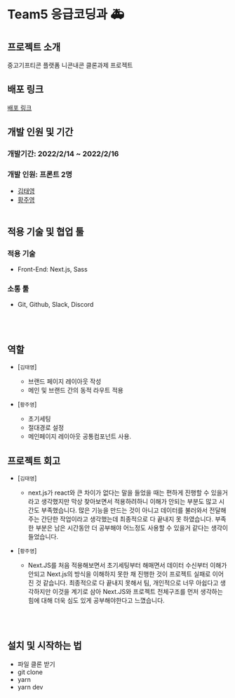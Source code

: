# Team5 응급코딩과 🚑

## 프로젝트 소개

중고기프티콘 플랫폼 니콘내콘 클론과제 프로젝트

## 배포 링크

<a href="https://22-1-duble-c-h949sf0ji-dududweb.vercel.app/">배포 링크</a>

## 개발 인원 및 기간

### 개발기간: 2022/2/14 ~ 2022/2/16

### 개발 인원: 프론트 2명

- <a href="https://github.com/Moro-yong">김태영</a>
- <a href="https://github.com/dududweb">황주영</a>
  <br/><br/>

## 적용 기술 및 협업 툴

### 적용 기술

- Front-End: Next.js, Sass

### 소통 툴

- Git, Github, Slack, Discord

<br/><br/>

## 역할

- [`김태영`]

  - 브랜드 페이지 레이아웃 작성
  - 메인 및 브랜드 간의 동적 라우트 적용

- [`황주영`]

  - 초기세팅
  - 절대경로 설정
  - 메인페이지 레이아웃 공통컴포넌트 사용.

## 프로젝트 회고

- [`김태영`]

  - next.js가 react와 큰 차이가 없다는 말을 들었을 때는 편하게 진행할 수 있을거라고 생각했지만 막상 찾아보면서 적용하려하니
    이해가 안되는 부분도 많고 시간도 부족했습니다. 많은 기능을 만드는 것이 아니고 데이터를 불러와서 전달해주는 간단한 작업이라고 생각했는데 최종적으로 다 끝내지 못 하였습니다. 부족한 부분은 남은 시간동안 더 공부해야 어느정도 사용할 수 있을거 같다는 생각이 들었습니다.

- [`황주영`]

  - Next.JS를 처음 적용해보면서 초기세팅부터 해매면서 데이터 수신부터 이해가 안되고 Next.js의 방식을 이해하지 못한 채 진행한 것이 프로젝트 실패로 이어진 것 같습니다. 최종적으로 다 끝내지 못해서 팀, 개인적으로 너무 아쉽다고 생각하지만 이것을 계기로 삼아 Next.JS와 프로젝트 전체구조를 먼저 생각하는 힘에 대해 더욱 심도 있게 공부해야한다고 느꼈습니다.

<br/><br/>

## 설치 및 시작하는 법

- 파일 클론 받기
- git clone
- yarn
- yarn dev
  </br>
